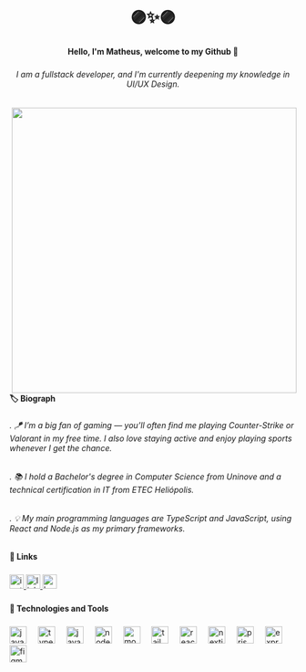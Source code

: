 <h1 align="center">🟣✨🟣</h1>

###

<h4 align="center">Hello, I'm Matheus, welcome to my Github 💜</h4>

###

<h6 align="center">I am a fullstack developer, and I'm currently deepening my knowledge in UI/UX Design.</h6>

###

<img align="right" height="500" src="https://media1.tenor.com/m/7pCDh8tgCjwAAAAd/sousou-no-frieren-hieter-frieren.gif"  />

###

<h4 align="left">🏷️ Biograph</h4>

###

<h6 align="left">. 🪁 I’m a big fan of gaming — you’ll often find me playing Counter-Strike or Valorant in my free time. I also love staying active and enjoy playing sports whenever I get the chance.</h6>

###

<h6 align="left">. 📚 I hold a Bachelor's degree in Computer Science from Uninove and a technical certification in IT from ETEC Heliópolis.</h6>

###

<h6 align="left">. 💡 My main programming languages are TypeScript and JavaScript, using React and Node.js as my primary frameworks.</h6>

###

<h4 align="left">🔗 Links</h4>

###

<div align="left">
  <a href="https://www.instagram.com/mathh.mag/" target="_blank">
    <img src="https://img.shields.io/static/v1?message=Instagram&logo=instagram&label=&color=E4405F&logoColor=white&labelColor=&style=for-the-badge" height="25" alt="instagram logo"  />
  </a>
  <a href="https://www.linkedin.com/in/mattsm-dev/" target="_blank">
    <img src="https://img.shields.io/static/v1?message=LinkedIn&logo=linkedin&label=&color=0077B5&logoColor=white&labelColor=&style=for-the-badge" height="25" alt="linkedin logo"  />
  </a>
  <a href="https://www.behance.net/MattSM" target="_blank">
    <img src="https://img.shields.io/static/v1?message=Behance&logo=behance&label=&color=1769ff&logoColor=white&labelColor=&style=for-the-badge" height="25" alt="behance logo"  />
  </a>
</div>

###

<h4 align="left">🔨 Technologies and Tools</h4>

###

<div align="left">
  <img src="https://cdn.simpleicons.org/javascript/F7DF1E" height="30" alt="javascript logo"  />
  <img width="12" />
  <img src="https://cdn.simpleicons.org/typescript/3178C6" height="30" alt="typescript logo"  />
  <img width="12" />
  <img src="https://skillicons.dev/icons?i=java" height="30" alt="java logo"  />
  <img width="12" />
  <img src="https://cdn.jsdelivr.net/gh/devicons/devicon/icons/nodejs/nodejs-original.svg" height="30" alt="nodejs logo"  />
  <img width="12" />
  <img src="https://skillicons.dev/icons?i=mongodb" height="30" alt="mongodb logo"  />
  <img width="12" />
  <img src="https://cdn.simpleicons.org/tailwindcss/06B6D4" height="30" alt="tailwindcss logo"  />
  <img width="12" />
  <img src="https://skillicons.dev/icons?i=react" height="30" alt="react logo"  />
  <img width="12" />
  <img src="https://skillicons.dev/icons?i=nextjs" height="30" alt="nextjs logo"  />
  <img width="12" />
  <img src="https://skillicons.dev/icons?i=prisma" height="30" alt="prisma logo"  />
  <img width="12" />
  <img src="https://skillicons.dev/icons?i=express" height="30" alt="express logo"  />
  <img width="12" />
  <img src="https://skillicons.dev/icons?i=figma" height="30" alt="figma logo"  />
</div>

###
